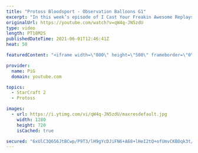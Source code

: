 ```yaml
---
title: "Protoss Bloodsport - Observation Balloons G1"
excerpt: "In this week’s episode of I Cast Your Freakin Awesome Replays (ICYFAR) players sent in their replays where they brought as many useless units or buildings to each fight as possible. Let the upper classes observe the peasants bleed for them!  CURRENT ICYFAR CHALLENGE: \"Binary Impersonation - Do your best"
originalUrl: https://youtube.com/watch?v=qW4q-JN5zdU
type: video
length: PT18M2S
publishedDateTime: 2021-06-01T12:46:41Z
heat: 50

featuredContent: "<iframe width=\"800\" height=\"500\" frameborder=\"0\" src=\"https://www.youtube.com/embed/qW4q-JN5zdU\" allow=\"accelerometer; autoplay; encrypted-media; gyroscope; picture-in-picture\" allowfullscreen></iframe>"

provider:
  name: PiG
  domain: youtube.com

topics:
  - StarCraft 2
  - Protoss

images:
  - url: https://i.ytimg.com/vi/qW4q-JN5zdU/maxresdefault.jpg
    width: 1280
    height: 720
    isCached: true

secured: "6xUlC3Q656JtBCwp/P9T3/lH9gYcDJiFN6+A68+lHeI2tQ+ofUmvCKBOqk3t/kCfb0YTm9m3GxLAJiS/xsMwwxNwbd+MDlvLeBaeN+6P+4waeNAPbTfzbkfeEd7S4GrYPyN9KnfFV/rAPDB3Fyrb/VDP0xrYoiRqxgPHNltwSSKiY5w9s5PNomb909DVrdQkSzT7bK0krvHXVD5vDPNfv9L5fLLp8gru/3XUJE/RXNhr3sm+LuIBPCsl4rnNSAXzkhti6cfjvktX7iuD9CRTnmpDxfC32k92uNn61OXSKgyasfp7zxomrbHsMSvWFgDmW0YyJtT9g8neAF7/PEJFSVrn277A1PLFyQNNHXDrRHJP8HAKnvM/oG8ZQ/xbyAsD2VOWSna5VsuWh9C7nF4ZDbMgx8ptE2K9hNoJvgLcJUs=;diKFBkE9VicVYDAQyJhk9w=="
---
```


